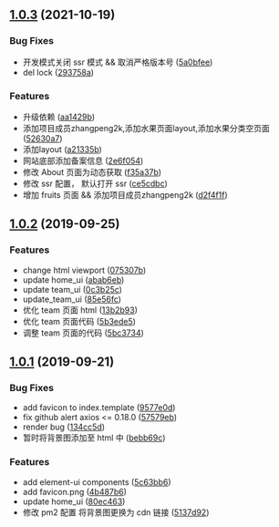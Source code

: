 ## [1.0.3](https://github.com/DreamStacks/food-geo-mapping/compare/v1.0.2...v1.0.3) (2021-10-19)


### Bug Fixes

* 开发模式关闭 ssr 模式 && 取消严格版本号 ([5a0bfee](https://github.com/DreamStacks/food-geo-mapping/commit/5a0bfeeb19e81f387fc57468696347db346434b9))
* del lock ([293758a](https://github.com/DreamStacks/food-geo-mapping/commit/293758ae363aead9e48811d4c4dcf6fd277e5b4c))


### Features

* 升级依赖 ([aa1429b](https://github.com/DreamStacks/food-geo-mapping/commit/aa1429b85aa78c64e2abe042f1e51b7fee2c9f73))
* 添加项目成员zhangpeng2k,添加水果页面layout,添加水果分类空页面 ([52630a7](https://github.com/DreamStacks/food-geo-mapping/commit/52630a7e3db66ff56626cf06f2f1a04a530adffd))
* 添加layout ([a21335b](https://github.com/DreamStacks/food-geo-mapping/commit/a21335b4e29a045528f3deb5a7484e474ffc0f30))
* 网站底部添加备案信息 ([2e6f054](https://github.com/DreamStacks/food-geo-mapping/commit/2e6f0547c731ddf9d5b3bcde2723363972f2f5bf))
* 修改 About 页面为动态获取 ([f35a37b](https://github.com/DreamStacks/food-geo-mapping/commit/f35a37bb3310485ad85c1303a3654de8ed6f3b82))
* 修改 ssr 配置， 默认打开 ssr ([ce5cdbc](https://github.com/DreamStacks/food-geo-mapping/commit/ce5cdbc1bdaa555855b00bafd6a5ec7dfd80e7f9))
* 增加 fruits 页面 &&  添加项目成员zhangpeng2k ([d2f4f1f](https://github.com/DreamStacks/food-geo-mapping/commit/d2f4f1fea43efb1fd65fd4aed21b8f88c75101b7))



## [1.0.2](https://github.com/DreamStacks/food-geo-mapping/compare/v1.0.1...v1.0.2) (2019-09-25)


### Features

* change html viewport ([075307b](https://github.com/DreamStacks/food-geo-mapping/commit/075307b))
* update home_ui ([abab6eb](https://github.com/DreamStacks/food-geo-mapping/commit/abab6eb))
* update team_ui ([0c3b25c](https://github.com/DreamStacks/food-geo-mapping/commit/0c3b25c))
* update_team_ui ([85e56fc](https://github.com/DreamStacks/food-geo-mapping/commit/85e56fc))
* 优化 team 页面 html ([13b2b93](https://github.com/DreamStacks/food-geo-mapping/commit/13b2b93))
* 优化 team 页面代码 ([5b3ede5](https://github.com/DreamStacks/food-geo-mapping/commit/5b3ede5))
* 调整 team 页面的代码 ([5bc3734](https://github.com/DreamStacks/food-geo-mapping/commit/5bc3734))



## [1.0.1](https://github.com/DreamStacks/food-geo-mapping/compare/v1.0.0...v1.0.1) (2019-09-21)


### Bug Fixes

* add favicon to index.template ([9577e0d](https://github.com/DreamStacks/food-geo-mapping/commit/9577e0d))
* fix github alert axios <= 0.18.0 ([57579eb](https://github.com/DreamStacks/food-geo-mapping/commit/57579eb))
* render bug ([134cc5d](https://github.com/DreamStacks/food-geo-mapping/commit/134cc5d))
* 暂时将背景图添加至 html 中 ([bebb69c](https://github.com/DreamStacks/food-geo-mapping/commit/bebb69c))


### Features

* add element-ui components ([5c63bb6](https://github.com/DreamStacks/food-geo-mapping/commit/5c63bb6))
* add favicon.png ([4b487b6](https://github.com/DreamStacks/food-geo-mapping/commit/4b487b6))
* update home_ui ([80ec463](https://github.com/DreamStacks/food-geo-mapping/commit/80ec463))
* 修改 pm2 配置 将背景图更换为 cdn 链接 ([5137d92](https://github.com/DreamStacks/food-geo-mapping/commit/5137d92))



